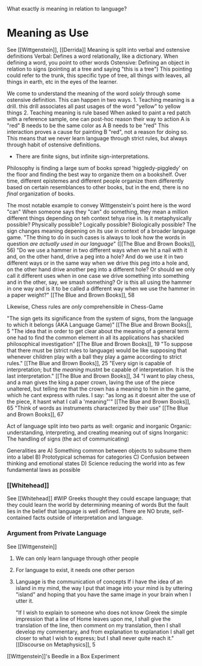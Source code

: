 What exactly *is* meaning in relation to language?


# Meaning as Use
See [[Wittgenstein]], [[Derrida]]
Meaning is split into verbal and ostensive definitions
	Verbal: Defines a word relationally, like a dictionary. When defining a word, you point to other words
	Ostensive: Defining an object in relation to signs (pointing at a tree and saying "this is a tree")
		This pointing could refer to the trunk, this specific type of tree, all things with leaves, all things in earth, etc in the eyes of the learner.

We come to understand the meaning of the word *solely* through some ostensive definition. This can happen in two ways.
	1. Teaching meaning is a drill. 
		this drill associates all past usages of the word "yellow" to yellow things
	2. Teaching meaning is rule based
		When asked to paint a red patch with a reference sample, one can post-hoc reason their way to action
			A is "red"
			B needs to be the same color as A
			B needs to be "red"
				This interaction proves a cause for painting B "red", not a reason for doing so. This means that we never learn language through strict rules, but always through habit of ostensive definitions. 

- There are finite signs, but infinite sign-interpretations.

Philosophy is finding a large sum of books spread 'higgledy-piggledy' on the floor and finding the best way to organize them on a bookshelf. Over time, different epistemes and different people organize them differently based on certain resemblances to other books, but in the end, there is no *final* organization of books. 

The most notable example to convey Wittgenstein's point here is the word "can" When someone says they "can" do something, they mean a million different things depending on teh context tehya rise in. Is it metaphysically possible? Physically possible? Logically possible? Biologically possible? The sign changes meaning depening on its use in context of a broader language game. 
	"The thing to do in such cases is always to look how the words in question *are actually used in our language*" ([[The Blue and Brown Books]], 56)
"Do we use a hammer in two different ways when we hit a nail with it and, on the other hand, drive a peg into a hole? And do we use it in two different ways or in the same way when we drive this peg into a hole and, on the other hand drive another peg into a different hole? Or should we only call it different uses when in one case we drive something into something and in the other, say, we smash something? Or is this all using the hammer in one way and is it to be called a different way when we use the hammer in a paper weight?" [[The Blue and Brown Books]], 58

Likewise, Chess rules are *only* comprehensible in Chess-Game

"The sign gets its significance from the system of signs, from the language to which it belongs (AKA Language Game)"
	[[The Blue and Brown Books]], 5
"The idea that in order to get clear about the meaning of a general term one had to find the common element in all its applications has shackled philosophical investigation"
	[[The Blue and Brown Books]], 19
"To suppose that there must be (strict rules to language) would be like supposing that whenever children play with a ball they play a game according to strict rules."
	[[The Blue and Brown Books]], 25
"Every sign is capable of interpretation; but the *meaning* mustnt be capable of interpretation. It is the last interpretation."
	[[The Blue and Brown Books]], 34
"I want to play chess, and a man gives the king a paper crown, laving the use of the piece unaltered, but telling me that the crown has a meaning to him in the game, which he cant express with rules. I say: "as long as it doesnt alter the use of the piece, it hasnt what I call a 'meaning"'"
	[[The Blue and Brown Books]], 65
"Think of words as instruments characterized by their use"
	[[The Blue and Brown Books]], 67


Act of language split into two parts as well: organic and inorganic
	Organic: understanding, interpreting, and creating meaning out of signs
	Inorganic: The handling of signs (the act of communicating)

Generalities are
	A) Something common between objects to subsume them into a label
	B) Prototypical schemas for categories
	C) Confusion between thinking and emotional states
	D) Science reducing the world into as few fundamental laws as possible

### [[Whitehead]]
See [[Whitehead]]
#WIP 
 Greeks thought they could escape language; that they could learn the world by determining meaning of words
		But the fault lies in the belief that language is well defined.
	There are NO brute, self-contained facts outside of interpretation and language.

### Argument from Private Language
See [[Wittgenstein]]

1. We can only learn language through other people
2. For language to exist, it needs one other person
3. Language is the communication of concepts
	If i have the idea of an island in my mind, the way I put that image into your mind is by uttering "island" and hoping that you have the same image in your brain when I utter it. 
	
	"If I wish to explain to someone who does not know Greek the simple impression that a line of Home leaves upon me, I shall give the translation of the line,  then comment on my translation, then I shall develop my commentary, and from explanation to explanation I shall get closer to what I wish to express; but I shall never quite reach it." [[Discourse on Metaphysics]], 5

[[Wittgenstein]]'s Beedle in a Box Experiment